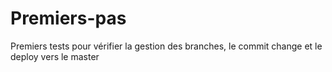 # Premiers-pas

Premiers tests pour vérifier la gestion des branches, le commit change et le deploy vers le master
